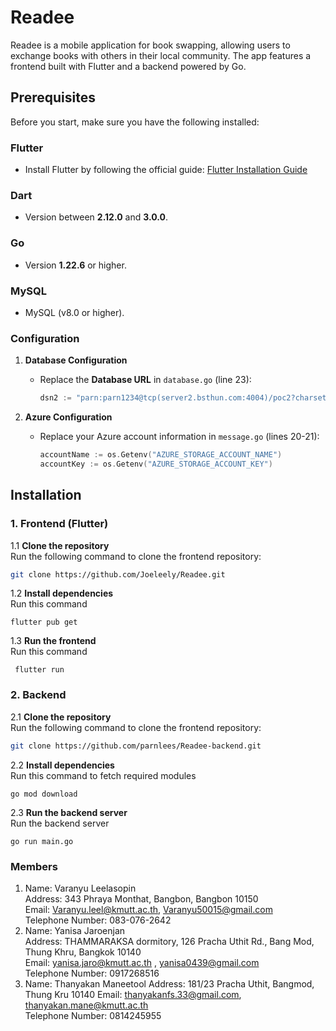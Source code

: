 # Readee
Readee is a mobile application for book swapping, allowing users to exchange books with others in their local community. The app features a frontend built with Flutter and a backend powered by Go.

## Prerequisites
Before you start, make sure you have the following installed:

### Flutter
- Install Flutter by following the official guide: [Flutter Installation Guide](https://docs.flutter.dev/)

### Dart
- Version between **2.12.0** and **3.0.0**.

### Go
- Version **1.22.6** or higher.

### MySQL
- MySQL (v8.0 or higher).

### Configuration
1. **Database Configuration**
   - Replace the **Database URL** in `database.go` (line 23):
     ```go
     dsn2 := "parn:parn1234@tcp(server2.bsthun.com:4004)/poc2?charset=utf8mb4&parseTime=true&loc=Local"
     ```

2. **Azure Configuration**
   - Replace your Azure account information in `message.go` (lines 20-21):
     ```go
     accountName := os.Getenv("AZURE_STORAGE_ACCOUNT_NAME")
     accountKey := os.Getenv("AZURE_STORAGE_ACCOUNT_KEY")
     ```

## Installation

### 1. Frontend (Flutter)

1.1 **Clone the repository**  
   Run the following command to clone the frontend repository:
   ```bash
   git clone https://github.com/Joeleely/Readee.git
   ```

1.2 **Install dependencies** <br>
   Run this command
   ```
   flutter pub get
   ```

1.3 **Run the frontend** <br>
   Run this command
   ```
    flutter run
   ```
    
### 2. Backend 
    
2.1 **Clone the repository**  
Run the following command to clone the frontend repository:  
```bash
git clone https://github.com/parnlees/Readee-backend.git
```
2.2 **Install dependencies**  
Run this command to fetch required modules
```
go mod download
```
2.3 **Run the backend server**  
Run the backend server
```
go run main.go
```

### Members  
1. Name: Varanyu Leelasopin  
   Address: 343 Phraya Monthat, Bangbon, Bangbon 10150  
   Email: Varanyu.leel@kmutt.ac.th, Varanyu50015@gmail.com  
   Telephone Number: 083-076-2642  
2. Name: Yanisa Jaroenjan  
   Address: THAMMARAKSA dormitory, 126 Pracha Uthit Rd., Bang Mod, Thung Khru, Bangkok 10140  
   Email: yanisa.jaro@kmutt.ac.th , yanisa0439@gmail.com  
   Telephone Number: 0917268516
3. Name: Thanyakan Maneetool
   Address: 181/23 Pracha Uthit, Bangmod, Thung Kru 10140
   Email: thanyakanfs.33@gmail.com, thanyakan.mane@kmutt.ac.th  
   Telephone Number: 0814245955

